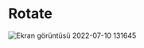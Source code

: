 # Rotate
![Ekran görüntüsü 2022-07-10 131645](https://user-images.githubusercontent.com/91893794/178140780-e7e7ad72-9f33-4317-968a-73291d27479f.jpg)

